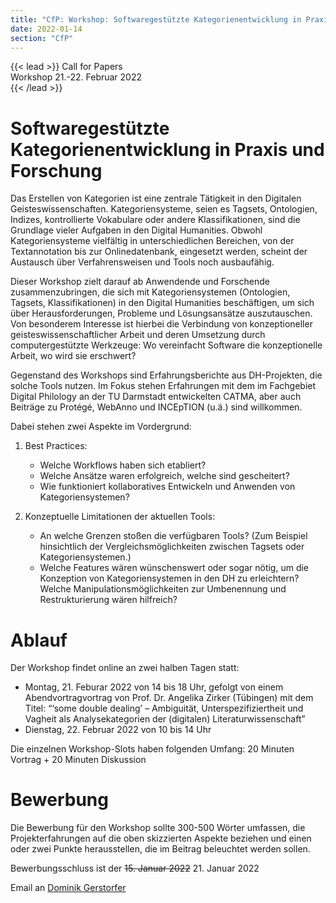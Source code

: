 ```yaml
---
title: "CfP: Workshop: Softwaregestützte Kategorienentwicklung in Praxis und Forschung"
date: 2022-01-14
section: "CfP"
---
```

{{< lead >}}
Call for Papers  
Workshop 21.-22. Februar 2022  
{{< /lead >}}

# Softwaregestützte Kategorienentwicklung in Praxis und Forschung

Das Erstellen von Kategorien ist eine zentrale Tätigkeit in den Digitalen Geisteswissenschaften. Kategoriensysteme, seien es Tagsets, Ontologien, Indizes, kontrollierte Vokabulare oder andere Klassifikationen, sind die Grundlage vieler Aufgaben in den Digital Humanities. Obwohl Kategoriensysteme vielfältig in unterschiedlichen Bereichen, von der Textannotation bis zur Onlinedatenbank, eingesetzt werden, scheint der Austausch über Verfahrensweisen und Tools noch ausbaufähig. 

Dieser Workshop zielt darauf ab Anwendende und Forschende zusammenzubringen, die sich mit Kategoriensystemen (Ontologien, Tagsets, Klassifikationen) in den Digital Humanities beschäftigen, um sich über Herausforderungen, Probleme und Lösungsansätze auszutauschen. Von besonderem Interesse ist hierbei die Verbindung von konzeptioneller geisteswissenschaftlicher Arbeit und deren Umsetzung durch computergestützte Werkzeuge: Wo vereinfacht Software die konzeptionelle Arbeit, wo wird sie erschwert? 

Gegenstand des Workshops sind Erfahrungsberichte aus DH-Projekten, die solche Tools nutzen. Im Fokus stehen Erfahrungen mit dem im Fachgebiet Digital Philology an der TU Darmstadt entwickelten CATMA, aber auch Beiträge zu Protégé, WebAnno und INCEpTION (u.ä.) sind willkommen.

Dabei stehen zwei Aspekte im Vordergrund: 

1. Best Practices:
    - Welche Workflows haben sich etabliert?
    - Welche Ansätze waren erfolgreich, welche sind gescheitert?
    - Wie funktioniert kollaboratives Entwickeln und Anwenden von Kategoriensystemen?

2. Konzeptuelle Limitationen der aktuellen Tools:
    - An welche Grenzen stoßen die verfügbaren Tools? (Zum Beispiel hinsichtlich der Vergleichsmöglichkeiten zwischen Tagsets oder Kategoriensystemen.) 
    - Welche Features wären wünschenswert oder sogar nötig, um die Konzeption von Kategoriensystemen in den DH zu erleichtern? Welche Manipulationsmöglichkeiten zur Umbenennung und Restrukturierung wären hilfreich?

# Ablauf 

Der Workshop findet online an zwei halben Tagen statt: 
- Montag, 21. Feburar 2022 von 14 bis 18 Uhr, gefolgt von einem Abendvortragvortrag von Prof. Dr. Angelika Zirker (Tübingen) mit dem Titel: “‘some double dealing’ – Ambiguität, Unterspezifiziertheit und Vagheit als Analysekategorien der (digitalen) Literaturwissenschaft” 
- Dienstag, 22. Februar 2022 von 10 bis 14 Uhr

Die einzelnen Workshop-Slots haben folgenden Umfang: 20 Minuten Vortrag + 20 Minuten Diskussion

# Bewerbung

Die Bewerbung für den Workshop sollte 300-500 Wörter umfassen, die Projekterfahrungen auf die oben skizzierten Aspekte beziehen und einen oder zwei Punkte herausstellen, die im Beitrag beleuchtet werden sollen. 

Bewerbungsschluss ist der ~~15. Januar 2022~~ 21. Januar 2022

Email an [Dominik Gerstorfer](dominik.gerstorfer@tu-darmstadt.de)
